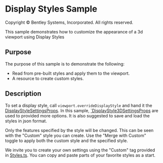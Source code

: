 # Display Styles Sample

Copyright © Bentley Systems, Incorporated. All rights reserved.

This sample demonstrates how to customize the appearance of a 3d viewport using Display Styles

## Purpose

The purpose of this sample is to demonstrate the following:

* Read from pre-built styles and apply them to the viewport.
* A resource to create custom styles.

## Description

To set a display style, call `viewport.overrideDisplayStyle` and hand it the [DisplayStyleSettingsProps](https://www.itwinjs.org/reference/core-common/displaystyles/displaystylesettingsprops/).  In this sample, [`DisplayStyle3DSettingsProps](https://www.itwinjs.org/reference/core-common/displaystyles/displaystyle3dsettingsprops/) are used to provided more options.  It is also suggested to save and load the styles in json format.

Only the features specified by the style will be changed. This can be seen with the "Custom" style you can create. Use the "Merge with Custom" toggle to apply both the custom style and the specified style.

We invite you to create your own settings using the "Custom" tag provided in [Styles.ts](./Styles.ts).  You can copy and paste parts of your favorite styles as a start.
